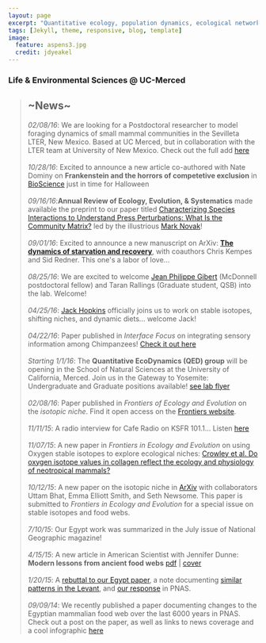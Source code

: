 ```yaml
---
layout: page
excerpt: "Quantitative ecology, population dynamics, ecological networks"
tags: [Jekyll, theme, responsive, blog, template]
image:
  feature: aspens3.jpg
  credit: jdyeakel
---
```


<!-- <span style="font-size:1em;">School of Natural Sciences @ UC-Merced</span> --> 

### Life & Environmental Sciences @ UC-Merced

> ## ~News~  
> *02/08/16*: We are looking for a Postdoctoral researcher to model foraging dynamics of small mammal communities in the Sevilleta LTER, New Mexico. Based at UC Merced, but in collaboration with the LTER team at University of New Mexico. Check out the full add [here](http://jdyeakel.github.io/Yeakel_postdoc.pdf)
> <br>   
> *10/28/16*: Excited to announce a new article co-authored with Nate Dominy on **Frankenstein and the horrors of competetive exclusion** in [BioScience](http://bioscience.oxfordjournals.org/cgi/content/full/biw133?ijkey=R3ZFUghwvm9zFz2&keytype=ref) just in time for Halloween
> <br>   
> *09/16/16*:**Annual Review of Ecology, Evolution, & Systematics** made available the preprint to our paper titled [Characterizing Species Interactions to Understand Press Perturbations: What Is the Community Matrix?](http://www.annualreviews.org/doi/abs/10.1146/annurev-ecolsys-032416-010215) led by the illustrious [Mark Novak](http://people.oregonstate.edu/~novakm/)!
> <br>  
> *09/01/16*: Excited to announce a new manuscript on ArXiv: [**The dynamics of starvation and recovery**](http://arxiv.org/abs/1608.08995), with coauthors Chris Kempes and Sid Redner. This one's a labor of love...
> <br>   
> *08/25/16*: We are excited to welcome [Jean Philippe Gibert](http://jeanpgibert.weebly.com) (McDonnell postdoctoral fellow) and Taran Rallings (Graduate student, QSB) into the lab. Welcome!
> <br>   
> *04/25/16*: [Jack Hopkins](http://jackhopkinswildlife.com) officially joins us to work on stable isotopes, shifting niches, and dynamic diets... welcome Jack!
> <br>  
> *04/22/16*: Paper published in *Interface Focus* on integrating sensory information among Chimpanzees! [Check it out here](http://rsfs.royalsocietypublishing.org/content/6/3/20160001)
> <br>  
> *Starting 1/1/16*: The **Quantitative EcoDynamics (QED) group** will be opening in the School of Natural Sciences at the University of California, Merced. Join us in the Gateway to Yosemite: Undergraduate and Graduate positions available! [see lab flyer](http://jdyeakel.github.io/pdfs/YeakelLabFlyer.pdf)
> <br>   
> *02/08/16*: Paper published in *Frontiers of Ecology and Evolution* on the *isotopic niche*. Find it open access on the [Frontiers website](http://journal.frontiersin.org/article/10.3389/fevo.2016.00001/full). 
> <br>   
> *11/11/15*: A radio interview for Cafe Radio on KSFR 101.1... Listen [here](http://jdyeakel.github.io/media/Yeakel_RadioCafe.mp3)
> <br>   
> *11/07/15*: A new paper in *Frontiers in Ecology and Evolution* on using Oxygen stable isotopes to explore ecological niches: [Crowley et al. Do oxygen isotope values in collagen reflect the ecology and physiology of neotropical mammals?](http://journal.frontiersin.org/article/10.3389/fevo.2015.00127/abstract) 
> <br>   
> *10/12/15*: A new paper on the isotopic niche in [ArXiv](http://arxiv.org/abs/1510.00767) with collaborators Uttam Bhat, Emma Elliott Smith, and Seth Newsome. This paper is submitted to *Frontiers in Ecology and Evolution* for a special issue on stable isotopes and food webs.
> <br>   
> *7/10/15*: Our Egypt work was summarized in the July issue of National Geographic magazine!
> <br>   
> *4/15/15*: A new article in American Scientist with Jennifer Dunne: **Modern lessons from ancient food webs** [pdf](http://jdyeakel.github.io/pdfs/2015-05Yeakel.pdf) | [cover](http://www.americanscientist.org/Libraries/images/20154614224311023-2015-05Cover.jpg)
> <br>   
> *1/20/15*: A [rebuttal to our Egypt paper](http://www.pnas.org/content/112/3/E239.extract.html?etoc), a note documenting [similar patterns in the Levant](http://www.pnas.org/content/112/3/E238.extract.html?etoc), and [our response](http://www.pnas.org/content/112/3/E240.extract.html?etoc) in PNAS.
> <br>   
> *09/09/14*: We recently published a paper documenting changes to the Egyptian mammalian food web over the last 6000 years in PNAS. Check out a post on the paper, as well as links to news coverage and a cool infographic [here](/posts/collapse-of-an-ancient-egyptian-food-web-in-pnas)

<!---
<span style="font-size:2em;">Greetings</span> my name is Justin Yeakel and I am currently an Omidyar postdoctoral fellow at the [Santa Fe Institute](http://www.santafe.edu) in Santa Fe, New Mexico.
My wife and I moved to Santa Fe during the summer of 2014 after having spent two years as a postdoctoral fellow at Simon Fraser University with [Dr. Jon Moore](http://moorelab.wix.com/moorelab) studying the impact of watershed structure on the population dynamics of freshwater animals.
At the Santa Fe Institute, I am exploring how different spatial structures impact consumer-resource relationships, and how these constraints trickle-up to impact the structure of biological communities.
In addition, I am currently building theoretical models of niche evolution, as well as developing methods to inform models of niche use from stable isotopic data.
These different approachs are meant to inform our understanding of the underlying constraints driving resource-use at the individual, species, and community levels.
-->
